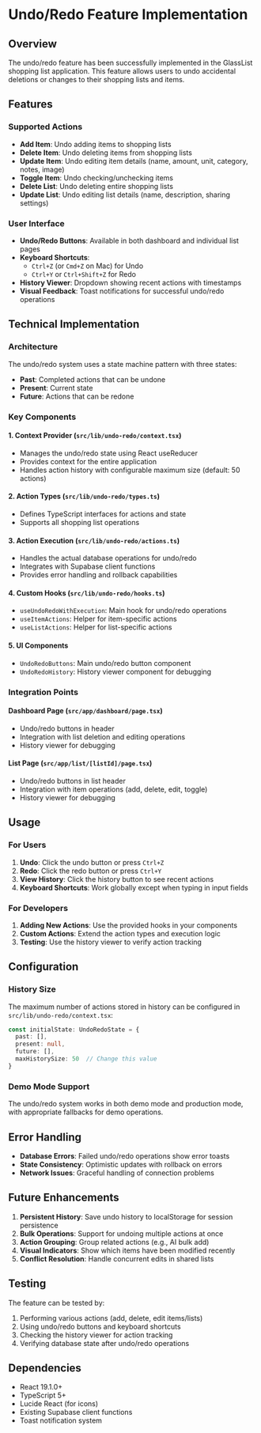 # Undo/Redo Feature Implementation

## Overview

The undo/redo feature has been successfully implemented in the GlassList shopping list application. This feature allows users to undo accidental deletions or changes to their shopping lists and items.

## Features

### Supported Actions
- **Add Item**: Undo adding items to shopping lists
- **Delete Item**: Undo deleting items from shopping lists  
- **Update Item**: Undo editing item details (name, amount, unit, category, notes, image)
- **Toggle Item**: Undo checking/unchecking items
- **Delete List**: Undo deleting entire shopping lists
- **Update List**: Undo editing list details (name, description, sharing settings)

### User Interface
- **Undo/Redo Buttons**: Available in both dashboard and individual list pages
- **Keyboard Shortcuts**: 
  - `Ctrl+Z` (or `Cmd+Z` on Mac) for Undo
  - `Ctrl+Y` or `Ctrl+Shift+Z` for Redo
- **History Viewer**: Dropdown showing recent actions with timestamps
- **Visual Feedback**: Toast notifications for successful undo/redo operations

## Technical Implementation

### Architecture
The undo/redo system uses a state machine pattern with three states:
- **Past**: Completed actions that can be undone
- **Present**: Current state
- **Future**: Actions that can be redone

### Key Components

#### 1. Context Provider (`src/lib/undo-redo/context.tsx`)
- Manages the undo/redo state using React useReducer
- Provides context for the entire application
- Handles action history with configurable maximum size (default: 50 actions)

#### 2. Action Types (`src/lib/undo-redo/types.ts`)
- Defines TypeScript interfaces for actions and state
- Supports all shopping list operations

#### 3. Action Execution (`src/lib/undo-redo/actions.ts`)
- Handles the actual database operations for undo/redo
- Integrates with Supabase client functions
- Provides error handling and rollback capabilities

#### 4. Custom Hooks (`src/lib/undo-redo/hooks.ts`)
- `useUndoRedoWithExecution`: Main hook for undo/redo operations
- `useItemActions`: Helper for item-specific actions
- `useListActions`: Helper for list-specific actions

#### 5. UI Components
- `UndoRedoButtons`: Main undo/redo button component
- `UndoRedoHistory`: History viewer component for debugging

### Integration Points

#### Dashboard Page (`src/app/dashboard/page.tsx`)
- Undo/redo buttons in header
- Integration with list deletion and editing operations
- History viewer for debugging

#### List Page (`src/app/list/[listId]/page.tsx`)
- Undo/redo buttons in list header
- Integration with item operations (add, delete, edit, toggle)
- History viewer for debugging

## Usage

### For Users
1. **Undo**: Click the undo button or press `Ctrl+Z`
2. **Redo**: Click the redo button or press `Ctrl+Y`
3. **View History**: Click the history button to see recent actions
4. **Keyboard Shortcuts**: Work globally except when typing in input fields

### For Developers
1. **Adding New Actions**: Use the provided hooks in your components
2. **Custom Actions**: Extend the action types and execution logic
3. **Testing**: Use the history viewer to verify action tracking

## Configuration

### History Size
The maximum number of actions stored in history can be configured in `src/lib/undo-redo/context.tsx`:

```typescript
const initialState: UndoRedoState = {
  past: [],
  present: null,
  future: [],
  maxHistorySize: 50  // Change this value
}
```

### Demo Mode Support
The undo/redo system works in both demo mode and production mode, with appropriate fallbacks for demo operations.

## Error Handling

- **Database Errors**: Failed undo/redo operations show error toasts
- **State Consistency**: Optimistic updates with rollback on errors
- **Network Issues**: Graceful handling of connection problems

## Future Enhancements

1. **Persistent History**: Save undo history to localStorage for session persistence
2. **Bulk Operations**: Support for undoing multiple actions at once
3. **Action Grouping**: Group related actions (e.g., AI bulk add)
4. **Visual Indicators**: Show which items have been modified recently
5. **Conflict Resolution**: Handle concurrent edits in shared lists

## Testing

The feature can be tested by:
1. Performing various actions (add, delete, edit items/lists)
2. Using undo/redo buttons and keyboard shortcuts
3. Checking the history viewer for action tracking
4. Verifying database state after undo/redo operations

## Dependencies

- React 19.1.0+
- TypeScript 5+
- Lucide React (for icons)
- Existing Supabase client functions
- Toast notification system